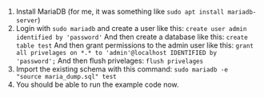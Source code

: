 1. Install MariaDB (for me, it was something like `sudo apt install mariadb-server`)
3. Login with `sudo mariadb` and create a user like this:
`create user admin identified by 'password'`
And then create a database like this:
`create table test`
And then grant permissions to the admin user like this:
`grant all privelages on *.* to 'admin'@localhost IDENTIFIED by 'password';`
And then flush privelages:
`flush privelages`
3. Import the existing schema with this command:
`sudo mariadb -e "source maria_dump.sql" test`
4. You should be able to run the example code now.
